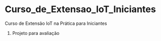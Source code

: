 # Curso_de_Extensao_IoT_Iniciantes
Curso de Extensão IoT na Prática para Iniciantes

1) Projeto para avaliação
